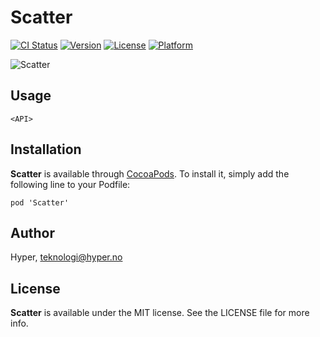 # Scatter

[![CI Status](http://img.shields.io/travis/hyperoslo/Scatter.svg?style=flat)](https://travis-ci.org/hyperoslo/Scatter)
[![Version](https://img.shields.io/cocoapods/v/Scatter.svg?style=flat)](http://cocoadocs.org/docsets/Scatter)
[![License](https://img.shields.io/cocoapods/l/Scatter.svg?style=flat)](http://cocoadocs.org/docsets/Scatter)
[![Platform](https://img.shields.io/cocoapods/p/Scatter.svg?style=flat)](http://cocoadocs.org/docsets/Scatter)

![Scatter](https://raw.githubusercontent.com/hyperoslo/Scatter/master/Images/DemoChart.png)

## Usage

`<API>`

## Installation

**Scatter** is available through [CocoaPods](http://cocoapods.org). To install
it, simply add the following line to your Podfile:

`pod 'Scatter'`

## Author

Hyper, teknologi@hyper.no

## License

**Scatter** is available under the MIT license. See the LICENSE file for more info.
